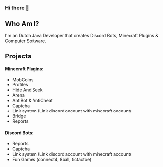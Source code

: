 ### Hi there 👋

## Who Am I?
I'm an Dutch Java Developer that creates Discord Bots, Minecraft Plugins & Computer Software.
	
## Projects
#### Minecraft Plugins:
* MobCoins
* Profiles
* Hide And Seek
* Arena
* AntiBot & AntiCheat
* Captcha
* Link system (Link discord account with minecraft account)
* Bridge
* Reports

#### Discord Bots:
* Reports
* Captcha
* Link system (Link discord account with minecraft account)
* Fun Games (connect4, 8ball, tictactoe)

